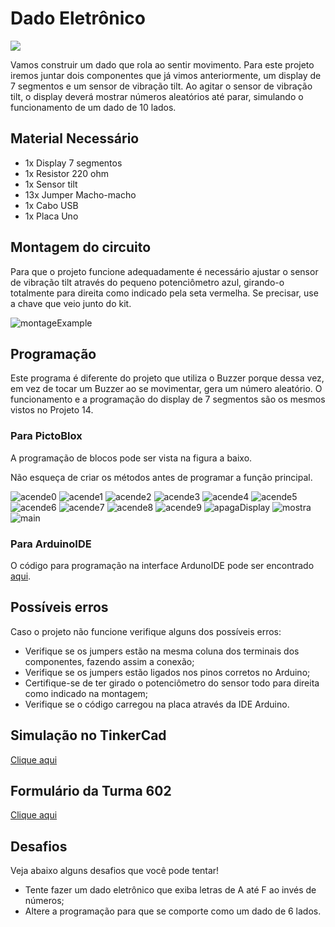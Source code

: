 # Dado Eletrônico

<div style="display: inline_block">
  <img src="https://img.shields.io/badge/Arduino-Uno-blue">
</div>

Vamos construir um dado que rola ao sentir movimento. Para este projeto iremos juntar dois componentes que já vimos anteriormente, um display de 7 segmentos e um sensor de vibração tilt. Ao agitar o sensor de vibração tilt, o display deverá mostrar números aleatórios até parar, simulando o funcionamento de um dado de 10 lados.

## Material Necessário

- 1x Display 7 segmentos
- 1x Resistor 220 ohm
- 1x Sensor tilt
- 13x Jumper Macho-macho
- 1x Cabo USB
- 1x Placa Uno

## Montagem do circuito

Para que o projeto funcione adequadamente é necessário ajustar o sensor de vibração tilt através do pequeno potenciômetro azul, girando-o totalmente para direita como indicado pela seta vermelha. Se precisar, use a chave que veio junto do kit.

![montageExample](img/im1.png)

## Programação

Este programa é diferente do projeto que utiliza o Buzzer porque dessa vez, em vez de tocar um Buzzer ao se movimentar, gera um número aleatório. O funcionamento e a programação do display de 7 segmentos são os mesmos vistos no Projeto 14.

### Para PictoBlox

A programação de blocos pode ser vista na figura a baixo.

Não esqueça de criar os métodos antes de programar a função principal.

![acende0](PictoBlox/acende0.png)
![acende1](PictoBlox/acende1.png)
![acende2](PictoBlox/acende2.png)
![acende3](PictoBlox/acende3.png)
![acende4](PictoBlox/acende4.png)
![acende5](PictoBlox/acende5.png)
![acende6](PictoBlox/acende6.png)
![acende7](PictoBlox/acende7.png)
![acende8](PictoBlox/acende8.png)
![acende9](PictoBlox/acende9.png)
![apagaDisplay](PictoBlox/apagaDisplay.png)
![mostra](PictoBlox/mostra.png)
![main](PictoBlox/main.png)

### Para ArduinoIDE

O código para programação na interface ArdunoIDE pode ser encontrado [aqui](ArduinoIDE/ArduinoIDE.cpp).

## Possíveis erros

Caso o projeto não funcione verifique alguns dos possíveis erros:

- Verifique se os jumpers estão na mesma coluna dos terminais dos componentes, fazendo assim a conexão;
- Verifique se os jumpers estão ligados nos pinos corretos no Arduino;
- Certifique-se de ter girado o potenciômetro do sensor todo para direita como indicado na montagem;
- Verifique se o código carregou na placa através da IDE Arduino.

## Simulação no TinkerCad

[Clique aqui](https://www.tinkercad.com/things/8VBFf7Yf9Kq-15-dado-eletronico/editel?sharecode=QyuijxV6vjzBdOPw_U1rTziJmOd5PtTdCHIi2irN0cI)

## Formulário da Turma 602

[Clique aqui](https://forms.gle/1T2pgcWuo85q3TjL9)

## Desafios

Veja abaixo alguns desafios que você pode tentar!

- Tente fazer um dado eletrônico que exiba letras de A até F ao invés de números;
- Altere a programação para que se comporte como um dado de 6 lados.
